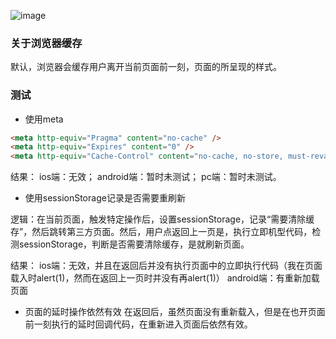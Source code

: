 
![image](https://user-images.githubusercontent.com/25907273/33243095-0b711f6c-d2a5-11e7-9e37-438b01c772e1.png)

### 关于浏览器缓存
默认，浏览器会缓存用户离开当前页面前一刻，页面的所呈现的样式。

### 测试
- 使用meta
```html
<meta http-equiv="Pragma" content="no-cache" />
<meta http-equiv="Expires" content="0" />
<meta http-equiv="Cache-Control" content="no-cache, no-store, must-revalidate" />
```
结果：
ios端：无效；
android端：暂时未测试；
pc端：暂时未测试。

- 使用sessionStorage记录是否需要重刷新

逻辑：在当前页面，触发特定操作后，设置sessionStorage，记录“需要清除缓存”，然后跳转第三方页面。然后，用户点返回上一页是，执行立即机型代码，检测sessionStorage，判断是否需要清除缓存，是就刷新页面。

结果：
ios端：无效，并且在返回后并没有执行页面中的立即执行代码（我在页面载入时alert(1)，然而在返回上一页时并没有再alert(1)）
android端：有重新加载页面

- 页面的延时操作依然有效
在返回后，虽然页面没有重新载入，但是在也开页面前一刻执行的延时回调代码，在重新进入页面后依然有效。
